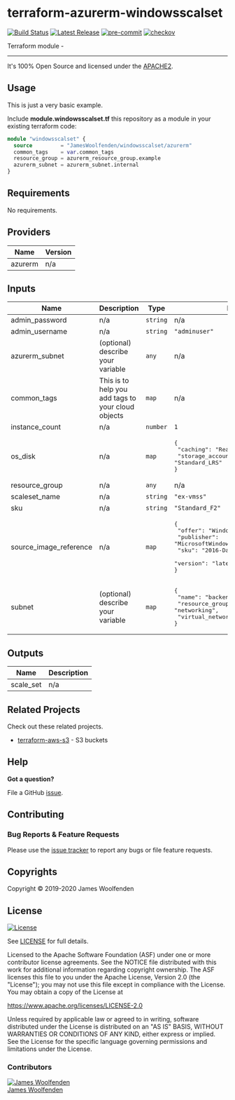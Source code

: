 # terraform-azurerm-windowsscalset

[![Build Status](https://github.com/JamesWoolfenden/terraform-azurerm-windowsscalset/workflows/Verify%20and%20Bump/badge.svg?branch=master)](https://github.com/JamesWoolfenden/terraform-azurerm-windowsscalset)
[![Latest Release](https://img.shields.io/github/release/JamesWoolfenden/terraform-azurerm-windowsscalset.svg)](https://github.com/JamesWoolfenden/terraform-azurerm-windowsscalset/releases/latest)
[![pre-commit](https://img.shields.io/badge/pre--commit-enabled-brightgreen?logo=pre-commit&logoColor=white)](https://github.com/pre-commit/pre-commit)
[![checkov](https://img.shields.io/badge/checkov-verified-brightgreen)](https://www.checkov.io/)

Terraform module -

---

It's 100% Open Source and licensed under the [APACHE2](LICENSE).

## Usage

This is just a very basic example.

Include **module.windowsscalset.tf** this repository as a module in your existing terraform code:

```terraform
module "windowsscalset" {
  source         = "JamesWoolfenden/windowsscalset/azurerm"
  common_tags    = var.common_tags
  resource_group = azurerm_resource_group.example
  azurerm_subnet = azurerm_subnet.internal
}
```

<!-- BEGINNING OF PRE-COMMIT-TERRAFORM DOCS HOOK -->

## Requirements

No requirements.

## Providers

| Name    | Version |
| ------- | ------- |
| azurerm | n/a     |

## Inputs

| Name                   | Description                                        | Type     | Default                                                                                                                                                      | Required |
| ---------------------- | -------------------------------------------------- | -------- | ------------------------------------------------------------------------------------------------------------------------------------------------------------ | :------: |
| admin_password         | n/a                                                | `string` | n/a                                                                                                                                                          |   yes    |
| admin_username         | n/a                                                | `string` | `"adminuser"`                                                                                                                                                |    no    |
| azurerm_subnet         | (optional) describe your variable                  | `any`    | n/a                                                                                                                                                          |   yes    |
| common_tags            | This is to help you add tags to your cloud objects | `map`    | n/a                                                                                                                                                          |   yes    |
| instance_count         | n/a                                                | `number` | `1`                                                                                                                                                          |    no    |
| os_disk                | n/a                                                | `map`    | <pre>{<br> "caching": "ReadWrite",<br> "storage_account_type": "Standard_LRS"<br>}</pre>                                                                     |    no    |
| resource_group         | n/a                                                | `any`    | n/a                                                                                                                                                          |   yes    |
| scaleset_name          | n/a                                                | `string` | `"ex-vmss"`                                                                                                                                                  |    no    |
| sku                    | n/a                                                | `string` | `"Standard_F2"`                                                                                                                                              |    no    |
| source_image_reference | n/a                                                | `map`    | <pre>{<br> "offer": "WindowsServer",<br> "publisher": "MicrosoftWindowsServer",<br> "sku": "2016-Datacenter-Server-Core",<br> "version": "latest"<br>}</pre> |    no    |
| subnet                 | (optional) describe your variable                  | `map`    | <pre>{<br> "name": "backend",<br> "resource_group_name": "networking",<br> "virtual_network_name": "production"<br>}</pre>                                   |    no    |

## Outputs

| Name      | Description |
| --------- | ----------- |
| scale_set | n/a         |

<!-- END OF PRE-COMMIT-TERRAFORM DOCS HOOK -->

## Related Projects

Check out these related projects.

- [terraform-aws-s3](https://github.com/jameswoolfenden/terraform-aws-s3) - S3 buckets

## Help

**Got a question?**

File a GitHub [issue](https://github.com/JamesWoolfenden/terraform-azurerm-windowsscalset/issues).

## Contributing

### Bug Reports & Feature Requests

Please use the [issue tracker](https://github.com/JamesWoolfenden/terraform-azurerm-windowsscalset/issues) to report any bugs or file feature requests.

## Copyrights

Copyright © 2019-2020 James Woolfenden

## License

[![License](https://img.shields.io/badge/License-Apache%202.0-blue.svg)](https://opensource.org/licenses/Apache-2.0)

See [LICENSE](LICENSE) for full details.

Licensed to the Apache Software Foundation (ASF) under one
or more contributor license agreements. See the NOTICE file
distributed with this work for additional information
regarding copyright ownership. The ASF licenses this file
to you under the Apache License, Version 2.0 (the
"License"); you may not use this file except in compliance
with the License. You may obtain a copy of the License at

<https://www.apache.org/licenses/LICENSE-2.0>

Unless required by applicable law or agreed to in writing,
software distributed under the License is distributed on an
"AS IS" BASIS, WITHOUT WARRANTIES OR CONDITIONS OF ANY
KIND, either express or implied. See the License for the
specific language governing permissions and limitations
under the License.

### Contributors

[![James Woolfenden][jameswoolfenden_avatar]][jameswoolfenden_homepage]<br/>[James Woolfenden][jameswoolfenden_homepage]

[jameswoolfenden_homepage]: https://github.com/jameswoolfenden
[jameswoolfenden_avatar]: https://github.com/jameswoolfenden.png?size=150
[github]: https://github.com/jameswoolfenden
[linkedin]: https://www.linkedin.com/in/jameswoolfenden/
[twitter]: https://twitter.com/JimWoolfenden
[share_twitter]: https://twitter.com/intent/tweet/?text=terraform-azurerm-windowsscalset&url=https://github.com/JamesWoolfenden/terraform-azurerm-windowsscalset
[share_linkedin]: https://www.linkedin.com/shareArticle?mini=true&title=terraform-azurerm-windowsscalset&url=https://github.com/JamesWoolfenden/terraform-azurerm-windowsscalset
[share_reddit]: https://reddit.com/submit/?url=https://github.com/JamesWoolfenden/terraform-azurerm-windowsscalset
[share_facebook]: https://facebook.com/sharer/sharer.php?u=https://github.com/JamesWoolfenden/terraform-azurerm-windowsscalset
[share_email]: mailto:?subject=terraform-azurerm-windowsscalset&body=https://github.com/JamesWoolfenden/terraform-azurerm-windowsscalset
